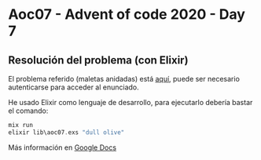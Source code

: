 # Aoc07 - Advent of code 2020 - Day 7

## Resolución del problema (con Elixir)

El problema referido (maletas anidadas) está [aquí](https://adventofcode.com/2020/day/7), 
puede ser necesario autenticarse para acceder al enunciado.

He usado Elixir como lenguaje de desarrollo, para ejecutarlo debería bastar el comando:
```elixir
mix run
elixir lib\aoc07.exs "dull olive"
```

Más información en [Google Docs](https://docs.google.com/document/d/1T7mKt6rq50BFd3wv9JObPHIZHC45gezOutSIASKbxhA/edit#)

